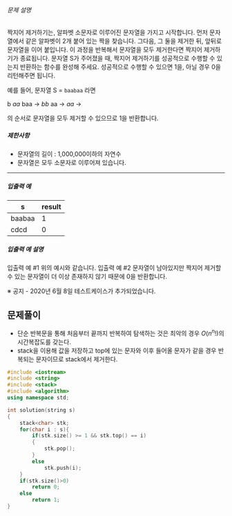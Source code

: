 ###### 문제 설명

짝지어 제거하기는, 알파벳 소문자로 이루어진 문자열을 가지고 시작합니다. 먼저 문자열에서 같은 알파벳이 2개 붙어 있는 짝을 찾습니다. 그다음, 그 둘을 제거한 뒤, 앞뒤로 문자열을 이어 붙입니다. 이 과정을 반복해서 문자열을 모두 제거한다면 짝지어 제거하기가 종료됩니다. 문자열 S가 주어졌을 때, 짝지어 제거하기를 성공적으로 수행할 수 있는지 반환하는 함수를 완성해 주세요. 성공적으로 수행할 수 있으면 1을, 아닐 경우 0을 리턴해주면 됩니다.

예를 들어, 문자열 S = `baabaa` 라면

b *aa* baa → *bb* aa → *aa* →

의 순서로 문자열을 모두 제거할 수 있으므로 1을 반환합니다.

##### 제한사항

- 문자열의 길이 : 1,000,000이하의 자연수
- 문자열은 모두 소문자로 이루어져 있습니다.

------

##### 입출력 예

| s      | result |
| ------ | ------ |
| baabaa | 1      |
| cdcd   | 0      |

##### 입출력 예 설명

입출력 예 #1
위의 예시와 같습니다.
입출력 예 #2
문자열이 남아있지만 짝지어 제거할 수 있는 문자열이 더 이상 존재하지 않기 때문에 0을 반환합니다.

※ 공지 - 2020년 6월 8일 테스트케이스가 추가되었습니다.

## 문제풀이
- 단순 반복문을 통해 처음부터 끝까지 반복하여 탐색하는 것은 최악의 경우 $O(n^n!)$의 시간복잡도를 갖는다.
- stack을 이용해 값을 저장하고 top에 있는 문자와 이후 들어올 문자가 같을 경우 반복되는 문자이므로 stack에서 제거한다.


```C++
#include <iostream>
#include <string>
#include <stack>
#include <algorithm>
using namespace std;

int solution(string s)
{
    stack<char> stk;
    for(char i : s){
        if(stk.size() >= 1 && stk.top() == i)
        {
            stk.pop();
        }
        else
            stk.push(i);
    }
    if(stk.size()>0)
        return 0;
    else
        return 1;
}
```
